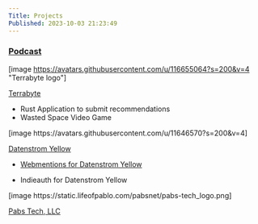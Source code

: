```yaml
---
Title: Projects
Published: 2023-10-03 21:23:49
---
```




### [Podcast](/podcast)

[image https://avatars.githubusercontent.com/u/116655064?s=200&v=4 "Terrabyte logo"]

[Terrabyte](https://github.com/orgs/terrabyte-tech/repositories "Datenstrom logo") 

* Rust Application to submit recommendations
* Wasted Space Video Game

</div>
    </div>
    <div class="fl w-100 w-third-ns pa2">
      <div markdown="1" class="pv4">
[image https://avatars.githubusercontent.com/u/11646570?s=200&v=4]

[Datenstrom Yellow](https://github.com/datenstrom/yellow)

* [Webmentions for Datenstrom Yellow](https://github.com/pmoralesgarcia/yellow-webmention)

* Indieauth for Datenstrom Yellow
</div>
    </div>
    <div class="fl w-100 w-third-ns pa2">
      <div markdown="1" class="pv4">
<div class="pabstech" markdown="1">[image https://static.lifeofpablo.com/pabsnet/pabs-tech_logo.png]</div>

[Pabs Tech, LLC](https://pabs.tech/)
</div>
    </div>
  </div>
</div>


